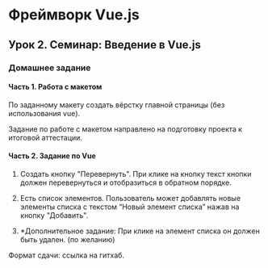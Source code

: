 # Фреймворк Vue.js

## Урок 2. Семинар: Введение в Vue.js

### Домашнее задание

#### Часть 1. Работа с макетом

По заданному макету создать вёрстку главной страницы (без использования vue).

Задание по работе с макетом направлено на подготовку проекта к итоговой аттестации.

#### Часть 2. Задание по Vue

1. Создать кнопку "Перевернуть". При клике на кнопку текст кнопки должен перевернуться и отобразиться в обратном порядке.

2. Есть список элементов. Пользователь может добавлять новые элементы списка с текстом “Новый элемент списка” нажав на кнопку "Добавить".

3. \*Дополнительное задание: При клике на элемент списка он должен быть удален. (по желанию)

Формат сдачи: ссылка на гитхаб.
